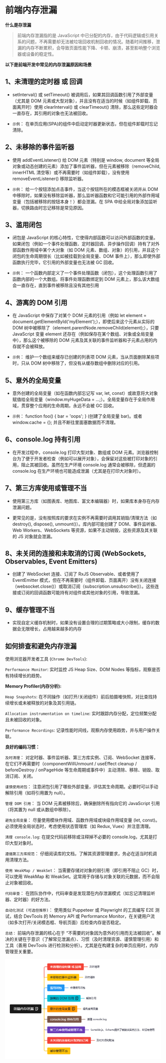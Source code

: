 # 前端内存泄漏

**什么是存泄漏**
> 前端内存泄漏指的是 JavaScript 中已分配的内存，由于代码逻辑或引用关系的问题，不再需要却无法被垃圾回收机制回收的情况。随着时间推移，泄漏的内存不断累积，会导致页面性能下降、卡顿、崩溃，甚至影响整个浏览器或设备的稳定性。


**以下是前端开发中常见的内存泄漏原因和场景**

## 1、未清理的定时器 或 回调

+ setInterval() 或 setTimeout() 被调用后，如果其回调函数引用了外部变量（尤其是 DOM 元素或大型对象），并且没有在适当的时候（如组件卸载、页面离开时）使用 clearInterval() 或 clearTimeout() 清除，那么这些定时器会一直存在，其引用的对象也无法被回收。

+ `示例`： 在单页应用(SPA)的组件中启动定时器更新状态，但在组件卸载时忘记清除。

## 2、未移除的事件监听器

+ 使用 addEventListener() 给 DOM 元素（特别是 window, document 等全局对象或动态创建的元素）添加了事件监听器，但在元素被移除（removeChild, innerHTML 清空等）或不再需要时（如组件卸载），没有使用 removeEventListener() 移除监听器。

+ `示例`： 给一个按钮添加点击事件，当这个按钮所在的模态框被关闭并从 DOM 中移除时，如果没有移除监听器，那么监听器函数和它可能引用的外部作用域变量（包括被移除的按钮本身！）都会泄漏。在 SPA 中给全局对象添加监听器，切换路由时忘记移除是常见原因。

## 3、滥用闭包

+ 闭包是 JavaScript 的核心特性，它使得内部函数可以访问外部函数的变量。如果闭包（例如一个事件处理函数、定时器回调、异步操作回调）持有了对外部函数作用域中某个大对象（如 DOM 元素、数组、对象）的引用，并且这个闭包的生命周期很长（比如被挂载到全局变量、DOM 事件上），那么即使外部函数执行完毕，它引用的外部变量也无法被 GC 回收。

+ `示例`： 一个函数内部定义了一个事件处理函数（闭包），这个处理函数引用了函数内部的一个大数组。将事件处理函数绑定到 DOM 元素上，那么该大数组会一直存在，直到事件被移除且没有其他引用

## 4、游离的 DOM 引用

+ 在 JavaScript 中保存了对某个 DOM 元素的引用（例如 let element = document.getElementById('myElement');），即使后来这个元素从实际的 DOM 树中被移除了（element.parentNode.removeChild(element);），只要 JavaScript 变量 element 还存在（例如保存在某个数组、对象或全局变量中），那么这个被移除的 DOM 元素及其关联的事件监听器和子元素占用的内存就不会被释放。

+ `示例`： 维护一个数组来缓存已创建的列表项 DOM 元素，当从页面删除某些项时，只从 DOM 树中移除了，但没有从缓存数组中删除对应的引用。

## 5、意外的全局变量

+ 意外创建的全局变量（如在函数内部忘记写 var, let, const）或故意将大对象赋值给全局变量（window.myHugeData = ...;）。全局变量存在于全局作用域，贯穿整个应用的生命周期，永远不会被 GC 回收。

+ `示例`： function foo() { bar = 'oops'; } (创建了全局变量 bar)。或者 window.cache = {}; 并且不断往里面塞数据而不清理。

## 6、console.log 持有引用

+ 在开发过程中，console.log 打印大型对象、数组或 DOM 元素。浏览器控制台为了便于开发者检查（例如可以展开对象），会保留对这些被打印对象的引用，阻止其被回收。虽然在生产环境 console.log 通常会被移除，但遗漏的 console.log 在生产环境也可能造成泄漏（尤其是在打印大对象时）。

## 7、第三方库使用或管理不当

+ 使用第三方库（如图表库、地图库、富文本编辑器）时，如果库本身存在内存泄漏问题。

+ 更常见的是，没有按照库的要求在实例不再需要时调用其销毁/清理方法（如 destroy(), dispose(), unmount()）。库内部可能创建了 DOM、事件监听器、Web Workers、WebSockets 等资源，如果不主动销毁，这些资源及其关联的 JS 对象就会泄漏。

## 8、未关闭的连接和未取消的订阅 (WebSockets, Observables, Event Emitters)

+ 创建了 WebSocket 连接、订阅了 RxJS Observable、或者使用了 EventEmitter 模式，但在不再需要时（组件卸载、页面离开）没有关闭连接（websocket.close()）或取消订阅（subscription.unsubscribe()）。这些连接或订阅的回调函数可能持有对组件或其他对象的引用，导致泄漏。

## 9、缓存管理不当

+ 实现自定义缓存机制时，如果没有设置合理的过期策略或大小限制，缓存的数据会无限增长，占用越来越多的内存

## 如何排查和避免内存泄漏

使用浏览器开发者工具 (`Chrome DevTools`):

`Performance Monitor`: 实时监控 JS Heap Size、DOM Nodes 等指标，观察是否有持续增长的趋势。

**Memory Profiler(内存分析):**

`Heap Snapshots`: 在不同操作（如打开/关闭组件）前后拍摄堆快照，对比查找持续增长或未被释放的对象及其引用链。

`Allocation instrumentation on timeline`: 实时跟踪内存分配，定位频繁分配且未被回收的对象。

`Performance Recordings`: 记录性能时间线，观察内存使用趋势，并与用户操作关联。

**良好的编码习惯：**

`及时清理`： 对定时器、事件监听器、第三方库实例、订阅、WebSocket 连接等，在它们不再需要时（componentWillUnmount / useEffect cleanup / beforeDestroy / onPageHide 等生命周期或事件中）主动清除、移除、销毁、取消订阅、关闭。

`谨慎使用闭包`： 注意闭包引用了哪些外部变量，评估其生命周期。必要时可以手动解除引用（如将引用置为 null）。

`管理 DOM 引用`： 当 DOM 元素被移除后，确保删除所有指向它的 JavaScript 引用（将其置为 null 或从数组中移除）。

`避免全局变量`： 尽量使用模块作用域、函数作用域或块级作用域变量 (let, const)。必须使用全局状态时，考虑使用状态管理库（如 Redux, Vuex）并注意清理。

`清理 console.log`: 在提交代码前移除或注释掉不必要的 console.log，尤其是打印大型对象时。

`遵循第三方库规范`： 仔细阅读库的文档，了解其资源管理要求，务必在适当时机调用清理方法。

`使用 WeakMap / WeakSet`： 当需要存储对对象的弱引用（即引用不阻止 GC）时，可以使用 WeakMap 和 WeakSet。这常用于存储与对象关联的元数据，而不会阻止对象被回收。

`代码审查`： 在团队协作中，代码审查是发现潜在内存泄漏模式（如忘记清理监听器、定时器）的好方法。

`自动化测试 (可选但推荐)`： 使用类似 Puppeteer 或 Playwright 的工具编写 E2E 测试，结合 DevTools 的 Memory API 或 Performance Monitor，在关键用户流（如多次打开/关闭模态框、导航页面）后检查内存是否稳定。

`总结：` 前端内存泄漏的核心在于 “不需要的对象因为意外的引用而无法被回收”。解决的关键在于意识（了解常见泄漏点）、习惯（及时清理资源、谨慎管理引用）和工具（善用 DevTools 进行检测和分析）。尤其是在构建复杂的单页应用时，内存管理至关重要。

![图片](../1.png)